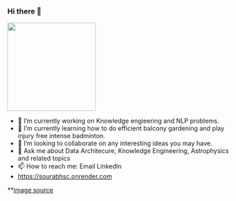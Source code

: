 ### Hi there 👋



<img src="https://2.bp.blogspot.com/-Rai8wel0MEg/T8bLQWVYCLI/AAAAAAAAA5I/XLQKeHzryNE/s1600/party_anim_sm2.gif" width="200" height="200" />

<!--
**sourabhsc/sourabhsc** is a ✨ _special_ ✨ repository because its `README.md` (this file) appears on your GitHub profile.

Here are some ideas to get you started:

- 🔭 I’m currently working on ...
- 🌱 I’m currently learning ...
- 👯 I’m looking to collaborate on ...
- 🤔 I’m looking for help with ...
- 💬 Ask me about ...
- 📫 How to reach me: ...
- 😄 Pronouns: ...
- ⚡ Fun fact: ...
-->

- 🔭 I’m currently working on Knowledge engieering and NLP problems.
- 🌱 I’m currently learning how to do efficient balcony gardening and play injury free intense badminton.
- 👯 I’m looking to collaborate on any interesting ideas you may have.
- 💬 Ask me about Data Architecure, Knowledge Engineering, Astrophysics and related topics
- 📫 How to reach me: Email LinkedIn
- https://sourabhsc.onrender.com  

**[image source](https://rebeccamock.blogspot.com/2012/05/party-original-vs-gif.html)
